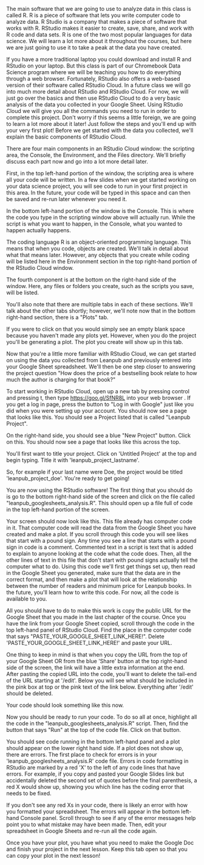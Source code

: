 The main software that we are going to use to analyze data in this class is called R. R is a piece of software that lets you write computer code to analyze data. R Studio is a company that makes a piece of software that works with R. RStudio makes it easier to create, save, share, and work with R code and data sets. R is one of the two most popular languages for data science. We will learn a lot more about it throughout the courses, but here we are just going to use it to take a peak at the data you have created. 

If you have a more traditional laptop you could download and install R and RStudio on your laptop. But this class is part of our Chromebook Data Science program where we will be teaching you how to do everything through a web browser. Fortunately, RStudio also offers a web-based version of their software called RStudio Cloud. In a future class we will go into much more detail about RStudio and RStudio Cloud. For now, we will just go over the basics and then use RStudio Cloud to do a very basic analysis of the data you collected in your Google Sheet. Using RStudio Cloud we will give you all the commands you need to run in order to complete this project. Don't worry if this seems a little foreign, we are going to learn a lot more about it later! Just follow the steps and you'll end up with your very first plot! Before we get started with the data you collected, we'll explain the basic components of RStudio Cloud.

There are four main components in an RStudio Cloud window: the scripting area, the Console, the Environment, and the Files directory. We'll briefly discuss each part now and go into a lot more detail later.

First, in the top left-hand portion of the window, the scripting area is where all your code will be written. In a few slides when we get started working on your data science project, you will see code to run in your first project in this area. In the future, your code will be typed in this space and can then be saved and re-run later whenever you need it.

In the bottom left-hand portion of the window is the Console. This is where the code you type in the scripting window above will actually run. While the script is what you want to happen, in the Console, what you wanted to happen actually happens.

The coding language R is an object-oriented programming language. This means that when you code, objects are created. We'll talk in detail about what that means later. However, any objects that you create while coding will be listed here in the Environment section in the top right-hand portion of the RStudio Cloud window.

The fourth component is at the bottom on the right-hand side of the window. Here, any files or folders you create, such as the scripts you save, will be listed.

You'll also note that there are multiple tabs in each of these sections. We'll talk about the other tabs shortly; however, we'll note now that in the bottom right-hand section, there is a "Plots" tab. 

If you were to click on that you would simply see an empty blank space because you haven't made any plots yet. However, when you do the project you'll be generating a plot. The plot you create will show up in this tab. 

Now that you're a little more familiar with RStudio Cloud, we can get started on using the data you collected from Leanpub and previously entered into your Google Sheet spreadsheet. We'll then be one step closer to answering the project question "How does the price of a bestselling book relate to how much the author is charging for that book?"

To start working in RStudio Cloud, open up a new tab by pressing control and pressing t, then type https://goo.gl/SfNR8L into your web browser . If you get a log in page, press the button to "Log in with Google" just like you did when you were setting up your account. You should now see a page that looks like this. You should see a Project listed that is called "Leanpub Project".

On the right-hand side, you should see a blue "New Project" button. Click on this. You should now see a page that looks like this across the top. 

You'll first want to title your project. Click on 'Untitled Project' at the top and begin typing. Title it with 'leanpub_project_lastname'. 

So, for example if your last name were Doe, the project would be titled 'leanpub_project_doe'. You're ready to get going!

You are now using the RStudio software! The first thing that you should do is go to the bottom right-hand side of the screen and click on the file called "leanpub_googlesheets_analysis.R". This should open up a file full of code in the top left-hand portion of the screen. 

Your screen should now look like this. This file already has computer code in it. That computer code will read the data from the Google Sheet you have created and make a plot. If you scroll through this code you will see likes that start with a pound sign. Any time you see a line that starts with a pound sign in code is a comment. Commented text in a script is text that is added to explain to anyone looking at the code what the code does. Then, all the other lines of text in this file that don't start with pound signs actually tell the computer what to do. Using this code we'll first get things set up, then read in the Google Sheet you generated, make sure that the data are in the correct format, and then make a plot that will look at the relationship between the number of readers and minimum price for Leanpub books. In the future, you'll learn how to write this code. For now, all the code is available to you. 

All you should have to do to make this work is  copy the public URL for the Google Sheet that you made in the last chapter of the course. Once you have the link from your Google Sheet copied, scroll through the code in the top left-hand panel of RStudio Cloud. Find the place in the computer code that says "PASTE_YOUR_GOOGLE_SHEET_LINK_HERE!". Delete 'PASTE_YOUR_GOOGLE_SHEET_LINK_HERE!' and paste your URL. 

One thing to keep in mind is that when you copy the URL from the top of your Google Sheet OR from the blue 'Share' button at the top right-hand side of the screen, the link will have a little extra information at the end. After pasting the copied URL into the code, you'll want to delete the tail-end of the URL starting at '/edit'. Below you will see what should be included in the pink box at top or the pink text of the link below. Everything after '/edit' should be deleted. 

Your code should look something like this now. 

Now you should be ready to run your code. To do so all at once, highlight all the code in the "leanpub_googlesheets_analysis.R" script. Then, find the button that says "Run" at the top of the code file. Click on that button. 

You should see code running in the bottom left-hand panel and a plot should appear on the lower right hand side. 
If a plot does not show up, there are errors. The first place to check for errors is in your 'leanpub_googlesheets_analysis.R' code file. Errors in code formatting in RStudio are marked by a red 'X' to the left of any code lines that have errors. For example, if you copy and pasted your Google Slides link but accidentally deleted the second set of quotes before the final parenthesis, a red X would show up, showing you which line has the coding error that needs to be fixed.

If you don't see any red Xs in your code, there is likely an error with how you formatted your spreadsheet. The errors will appear in the bottom left-hand Console panel. Scroll through to see if any of the error messages help point you to what mistake may have been made. Then, edit your spreadsheet in Google Sheets and re-run all the code again.  

Once you have your plot, you have what you need to make the Google Doc and finish your project in the next lesson. Keep this tab open so that you can copy your plot in the next lesson!